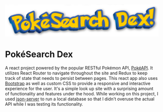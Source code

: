 ![PokeSearch Dex!](./src/images/pokesearch-dex-logo.png)
# PokéSearch Dex
A react project powered by the popular RESTful Pokémon API, [PokéAPI](https://pokeapi.co/). It utilizes React Router to navigate throughout the site and Redux to keep track of state that needs to persist between pages. This react app also uses [Bootstrap](https://getbootstrap.com/) as well as custom CSS to provide a responsive and interactive experience for the user. It's a simple look up site with a surprising amount of functionality and features under the hood. While working on this project, I used [json-server](https://www.npmjs.com/package/json-server) to run a local database so that I didn't overuse the actual API while I was testing its functionality. 
